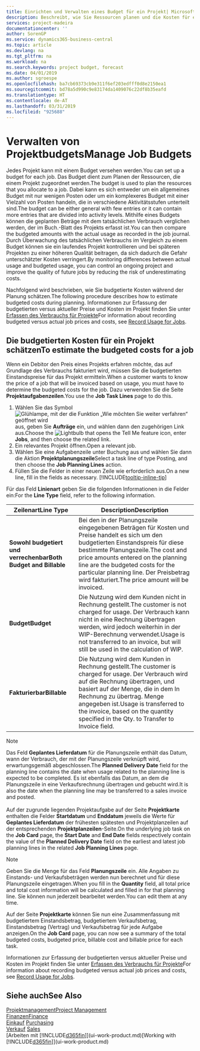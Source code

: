 ```yaml
---
title: Einrichten und Verwalten eines Budget für ein Projekt| Microsoft Docs
description: Beschreibt, wie Sie Ressourcen planen und die Kosten für ein Projekt durch das Einrichten eines Budgets für jedes Projekt prognostizieren und steuern.
services: project-madeira
documentationcenter: ''
author: SorenGP
ms.service: dynamics365-business-central
ms.topic: article
ms.devlang: na
ms.tgt_pltfrm: na
ms.workload: na
ms.search.keywords: project budget, forecast
ms.date: 04/01/2019
ms.author: sgroespe
ms.openlocfilehash: ba7cb69373cb9e311f6ef203edfff0d8e2150ea1
ms.sourcegitcommit: bd78a5d990c9e83174da1409076c22df8b35eafd
ms.translationtype: HT
ms.contentlocale: de-AT
ms.lasthandoff: 03/31/2019
ms.locfileid: "925688"
---
```

# <a name="manage-job-budgets"></a><span data-ttu-id="7e6a0-103">Verwalten von Projektbudgets</span><span class="sxs-lookup"><span data-stu-id="7e6a0-103">Manage Job Budgets</span></span>
<span data-ttu-id="7e6a0-104">Jedes Projekt kann mit einem Budget versehen werden.</span><span class="sxs-lookup"><span data-stu-id="7e6a0-104">You can set up a budget for each job.</span></span> <span data-ttu-id="7e6a0-105">Das Budget dient zum Planen der Ressourcen, die einem Projekt zugeordnet werden.</span><span class="sxs-lookup"><span data-stu-id="7e6a0-105">The budget is used to plan the resources that you allocate to a job.</span></span> <span data-ttu-id="7e6a0-106">Dabei kann es sich entweder um ein allgemeines Budget mit nur wenigen Posten oder um ein komplexeres Budget mit einer Vielzahl von Posten handeln, die in verschiedene Aktivitätsstufen unterteilt sind.</span><span class="sxs-lookup"><span data-stu-id="7e6a0-106">The budget can be either general with few entries or it can contain more entries that are divided into activity levels.</span></span> <span data-ttu-id="7e6a0-107">Mithilfe eines Budgets können die geplanten Beträge mit dem tatsächlichen Verbrauch verglichen werden, der im Buch.-Blatt des Projekts erfasst ist.</span><span class="sxs-lookup"><span data-stu-id="7e6a0-107">You can then compare the budgeted amounts with the actual usage as recorded in the job journal.</span></span> <span data-ttu-id="7e6a0-108">Durch Überwachung des tatsächlichen Verbrauchs im Vergleich zu einem Budget können sie ein laufendes Projekt kontrollieren und bei späteren Projekten zu einer höheren Qualität beitragen, da sich dadurch die Gefahr unterschätzter Kosten verringert.</span><span class="sxs-lookup"><span data-stu-id="7e6a0-108">By monitoring differences between actual usage and budgeted usage, you can control an ongoing project and improve the quality of future jobs by reducing the risk of underestimating costs.</span></span>

<span data-ttu-id="7e6a0-109">Nachfolgend wird beschrieben, wie Sie budgetierte Kosten während der Planung schätzen.</span><span class="sxs-lookup"><span data-stu-id="7e6a0-109">The following procedure describes how to estimate budgeted costs during planning.</span></span> <span data-ttu-id="7e6a0-110">Informationen zur Erfassung der budgetierten versus aktueller Preise und Kosten im Projekt finden Sie unter [Erfassen des Verbrauchs für Projekte](projects-how-record-job-usage.md)</span><span class="sxs-lookup"><span data-stu-id="7e6a0-110">For information about recording budgeted versus actual job prices and costs, see [Record Usage for Jobs](projects-how-record-job-usage.md).</span></span>  

## <a name="JobBudgetCosts"></a> <span data-ttu-id="7e6a0-111">Die budgetierten Kosten für ein Projekt schätzen</span><span class="sxs-lookup"><span data-stu-id="7e6a0-111">To estimate the budgeted costs for a job</span></span>
<span data-ttu-id="7e6a0-112">Wenn ein Debitor den Preis eines Projekts erfahren möchte, das auf Grundlage des Verbrauchs fakturiert wird, müssen Sie die budgetierten Einstandspreise für das Projekt ermitteln.</span><span class="sxs-lookup"><span data-stu-id="7e6a0-112">When a customer wants to know the price of a job that will be invoiced based on usage, you must have to determine the budgeted costs for the job.</span></span> <span data-ttu-id="7e6a0-113">Dazu verwenden Sie die Seite **Projektaufgabenzeilen**.</span><span class="sxs-lookup"><span data-stu-id="7e6a0-113">You use the **Job Task Lines** page to do this.</span></span>

1. <span data-ttu-id="7e6a0-114">Wählen Sie das Symbol ![Glühlampe, mit der die Funktion „Wie möchten Sie weiter verfahren“ geöffnet wird](media/ui-search/search_small.png "Wie möchten Sie weiter verfahren?") aus, geben Sie **Aufträge** ein, und wählen dann den zugehörigen Link aus.</span><span class="sxs-lookup"><span data-stu-id="7e6a0-114">Choose the ![Lightbulb that opens the Tell Me feature](media/ui-search/search_small.png "Tell me what you want to do") icon, enter **Jobs**, and then choose the related link.</span></span>  
2. <span data-ttu-id="7e6a0-115">Ein relevantes Projekt öffnen.</span><span class="sxs-lookup"><span data-stu-id="7e6a0-115">Open a relevant job.</span></span>
3. <span data-ttu-id="7e6a0-116">Wählen Sie eine Aufgabenzeile unter Buchung aus und wählen Sie dann die Aktion **Projektplanungszeile**</span><span class="sxs-lookup"><span data-stu-id="7e6a0-116">Select a task line of type Posting, and then choose the **Job Planning Lines** action.</span></span>
4. <span data-ttu-id="7e6a0-117">Füllen Sie die Felder in einer neuen Zeile wie erforderlich aus.</span><span class="sxs-lookup"><span data-stu-id="7e6a0-117">On a new line, fill in the fields as necessary.</span></span> [!INCLUDE[tooltip-inline-tip](includes/tooltip-inline-tip_md.md)]   

<span data-ttu-id="7e6a0-118">Für das Feld **Linienart** geben Sie die folgenden Informationen in die Felder ein:</span><span class="sxs-lookup"><span data-stu-id="7e6a0-118">For the **Line Type** field, refer to the following information.</span></span>  

| <span data-ttu-id="7e6a0-119">Zeilenart</span><span class="sxs-lookup"><span data-stu-id="7e6a0-119">Line Type</span></span> | <span data-ttu-id="7e6a0-120">Description</span><span class="sxs-lookup"><span data-stu-id="7e6a0-120">Description</span></span> |
| --- | --- |
| <span data-ttu-id="7e6a0-121">**Sowohl budgetiert und verrechenbar**</span><span class="sxs-lookup"><span data-stu-id="7e6a0-121">**Both Budget and Billable**</span></span> |<span data-ttu-id="7e6a0-122">Bei den in der Planungszeile eingegebenen Beträgen für Kosten und Preise handelt es sich um den budgetierten Einstandspreis für diese bestimmte Planungszeile.</span><span class="sxs-lookup"><span data-stu-id="7e6a0-122">The cost and price amounts entered on the planning line are the budgeted costs for the particular planning line.</span></span> <span data-ttu-id="7e6a0-123">Der Preisbetrag wird fakturiert.</span><span class="sxs-lookup"><span data-stu-id="7e6a0-123">The price amount will be invoiced.</span></span> |
| <span data-ttu-id="7e6a0-124">**Budget**</span><span class="sxs-lookup"><span data-stu-id="7e6a0-124">**Budget**</span></span> |<span data-ttu-id="7e6a0-125">Die Nutzung wird dem Kunden nicht in Rechnung gestellt.</span><span class="sxs-lookup"><span data-stu-id="7e6a0-125">The customer is not charged for usage.</span></span> <span data-ttu-id="7e6a0-126">Der Verbrauch kann nicht in eine Rechnung übertragen werden, wird jedoch weiterhin in der WIP-Berechnung verwendet.</span><span class="sxs-lookup"><span data-stu-id="7e6a0-126">Usage is not transferred to an invoice, but will still be used in the calculation of WIP.</span></span> |
| <span data-ttu-id="7e6a0-127">**Fakturierbar**</span><span class="sxs-lookup"><span data-stu-id="7e6a0-127">**Billable**</span></span> |<span data-ttu-id="7e6a0-128">Die Nutzung wird dem Kunden in Rechnung gestellt.</span><span class="sxs-lookup"><span data-stu-id="7e6a0-128">The customer is charged for usage.</span></span> <span data-ttu-id="7e6a0-129">Der Verbrauch wird auf die Rechnung übertragen, und basiert auf der Menge, die in dem In Rechnung zu übertrag. Menge angegeben ist.</span><span class="sxs-lookup"><span data-stu-id="7e6a0-129">Usage is transferred to the invoice, based on the quantity specified in the Qty. to Transfer to Invoice field.</span></span> |

> [!NOTE]  
> <span data-ttu-id="7e6a0-130">Das Feld **Geplantes Lieferdatum** für die Planungszeile enthält das Datum, wann der Verbrauch, der mit der Planungszeile verknüpft wird, erwartungsgemäß abgeschlossen.</span><span class="sxs-lookup"><span data-stu-id="7e6a0-130">The **Planned Delivery Date** field for the planning line contains the date when usage related to the planning line is expected to be completed.</span></span> <span data-ttu-id="7e6a0-131">Es ist ebenfalls das Datum, an dem die Planungszeile in eine Verkaufsrechnung übertragen und gebucht wird.</span><span class="sxs-lookup"><span data-stu-id="7e6a0-131">It is also the date when the planning line may be transferred to a sales invoice and posted.</span></span> <br /><br /> <span data-ttu-id="7e6a0-132">Auf der zugrunde liegenden Projektaufgabe auf der Seite **Projektkarte** enthalten die Felder **Startdatum** und **Enddatum** jeweils die Werte für **Geplantes Lieferdatum** der frühesten spätesten und Projektplanzeilen auf der entsprechenden **Projektplanzeilen**-Seite.</span><span class="sxs-lookup"><span data-stu-id="7e6a0-132">On the underlying job task on the **Job Card** page, the **Start Date** and **End Date** fields respectively contain the value of the **Planned Delivery Date** field on the earliest and latest job planning lines in the related **Job Planning Lines** page.</span></span>

> [!NOTE]  
>   <span data-ttu-id="7e6a0-133">Geben Sie die Menge für das Feld **Planungszeile** ein. Alle Angaben zu Einstands- und Verkaufsbeträgen werden nun berechnet und für diese Planungszeile eingetragen.</span><span class="sxs-lookup"><span data-stu-id="7e6a0-133">When you fill in the **Quantity** field, all total price and total cost information will be calculated and filled in for that planning line.</span></span> <span data-ttu-id="7e6a0-134">Sie können nun jederzeit bearbeitet werden.</span><span class="sxs-lookup"><span data-stu-id="7e6a0-134">You can edit them at any time.</span></span>

<span data-ttu-id="7e6a0-135">Auf der Seite **Projektkarte** können Sie nun eine Zusammenfassung mit budgetiertem Einstandsbetrag, budgetiertem Verkaufsbetrag, Einstandsbetrag (Vertrag) und Verkaufsbetrag für jede Aufgabe anzeigen.</span><span class="sxs-lookup"><span data-stu-id="7e6a0-135">On the **Job Card** page, you can now see a summary of the total budgeted costs, budgeted price, billable cost and billable price for each task.</span></span>

<span data-ttu-id="7e6a0-136">Informationen zur Erfassung der budgetierten versus aktueller Preise und Kosten im Projekt finden Sie unter [Erfassen des Verbrauchs für Projekte](projects-how-record-job-usage.md)</span><span class="sxs-lookup"><span data-stu-id="7e6a0-136">For information about recording budgeted versus actual job prices and costs, see [Record Usage for Jobs](projects-how-record-job-usage.md).</span></span>

## <a name="see-also"></a><span data-ttu-id="7e6a0-137">Siehe auch</span><span class="sxs-lookup"><span data-stu-id="7e6a0-137">See Also</span></span>
[<span data-ttu-id="7e6a0-138">Projektmanagement</span><span class="sxs-lookup"><span data-stu-id="7e6a0-138">Project Management</span></span>](projects-manage-projects.md)  
[<span data-ttu-id="7e6a0-139">Finanzen</span><span class="sxs-lookup"><span data-stu-id="7e6a0-139">Finance</span></span>](finance.md)  
<span data-ttu-id="7e6a0-140">[Einkauf](purchasing-manage-purchasing.md)       </span><span class="sxs-lookup"><span data-stu-id="7e6a0-140">[Purchasing](purchasing-manage-purchasing.md)       </span></span>  
<span data-ttu-id="7e6a0-141">[Verkauf](sales-manage-sales.md)    </span><span class="sxs-lookup"><span data-stu-id="7e6a0-141">[Sales](sales-manage-sales.md)    </span></span>  
<span data-ttu-id="7e6a0-142">[Arbeiten mit [!INCLUDE[d365fin](includes/d365fin_md.md)]](ui-work-product.md)</span><span class="sxs-lookup"><span data-stu-id="7e6a0-142">[Working with [!INCLUDE[d365fin](includes/d365fin_md.md)]](ui-work-product.md)</span></span>  
